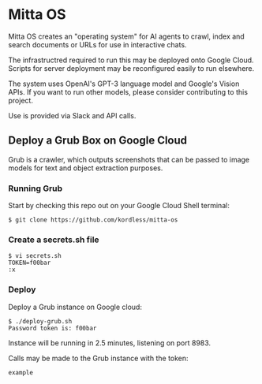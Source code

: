 # Mitta OS
Mitta OS creates an "operating system" for AI agents to crawl, index and search documents or URLs for use in interactive chats.

The infrastructred required to run this may be deployed onto Google Cloud. Scripts for server deployment may be reconfigured easily to run elsewhere.

The system uses OpenAI's GPT-3 language model and Google's Vision APIs. If you want to run other models, please consider contributing to this project.

Use is provided via Slack and API calls.

## Deploy a Grub Box on Google Cloud
Grub is a crawler, which outputs screenshots that can be passed to image models for text and object extraction purposes.

### Running Grub
Start by checking this repo out on your Google Cloud Shell terminal:

```
$ git clone https://github.com/kordless/mitta-os
```

### Create a secrets.sh file

```
$ vi secrets.sh
TOKEN=f00bar
:x
```


### Deploy
Deploy a Grub instance on Google cloud:

```
$ ./deploy-grub.sh
Password token is: f00bar
```

Instance will be running in 2.5 minutes, listening on port 8983.

Calls may be made to the Grub instance with the token: 

```
example
```

